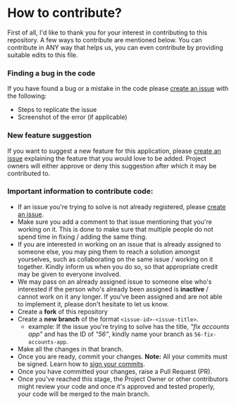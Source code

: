 # How to contribute?
First of all, I'd like to thank you for your interest in contributing to this repository. A few ways to contribute are mentioned below. You can contribute in ANY way that helps us, you can even contribute by providing suitable edits to this file.

### Finding a bug in the code
If you have found a bug or a mistake in the code please [create an issue](https://github.com/RajatShenoi/SocialNetwork/issues/new) with the following:
- Steps to replicate the issue
- Screenshot of the error (if applicable)

### New feature suggestion
If you want to suggest a new feature for this application, please [create an issue](https://github.com/RajatShenoi/SocialNetwork/issues/new) explaining the feature that you would love to be added. Project owners will either approve or deny this suggestion after which it may be contributed to.

### Important information to contribute code:
- If an issue you're trying to solve is not already registered, please [create an issue](https://github.com/RajatShenoi/SocialNetwork/issues/new).
- Make sure you add a comment to that issue mentioning that you're working on it. This is done to make sure that multiple people do not spend time in fixing / adding the same thing.
- If you are interested in working on an issue that is already assigned to someone else, you may ping them to reach a solution amongst yourselves, such as collaborating on the same issue / working on it together. Kindly inform us when you do so, so that appropriate credit may be given to everyone involved.
- We may pass on an already assigned issue to someone else who's interested if the person who's already been assigned is **inactive** / cannot work on it any longer. If you've been assigned and are not able to implement it, please don't hesitate to let us know.
- Create a **fork** of this repository
- Create a **new branch** of the format `<issue-id>-<issue-title>`.
  - example: If the issue you're trying to solve has the title, *"fix accounts app"* and has the ID of *"56"*, kindly name your branch as `56-fix-accounts-app`.
- Make all the changes in that branch.
- Once you are ready, commit your changes. **Note:** All your commits must be signed. Learn how to [sign your commits](https://docs.github.com/en/authentication/managing-commit-signature-verification/signing-commits).
- Once you have committed your changes, raise a Pull Request (PR).
- Once you've reached this stage, the Project Owner or other contributors might review your code and once it's approved and tested properly, your code will be merged to the main branch.
